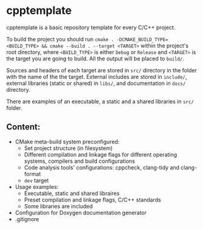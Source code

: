 # **cpptemplate**

cpptemplate is a basic repository template for every C/C++ project.

To build the project you should run
```cmake . -DCMAKE_BUILD_TYPE=<BUILD_TYPE> && cmake --build . --target <TARGET>```
within the project's root directory,
where ```<BUILD_TYPE>``` is either ```Debug``` or ```Release```
and ```<TARGET>``` is the target you are going to build.
All the output will be placed to ```build/```.

Sources and headers of each target are stored in ```src/``` directory
in the folder with the name of the the target.
External includes are stored in ```include/```,
external libraries (static or shared) in ```libs/```,
and documentation in ```docs/``` directory.

There are examples of an executable, a static and a shared libraries
in ```src/``` folder.

## Content:
- CMake meta-build system preconfigured:
  - Set project structure (in filesystem)
  - Different compilation and linkage flags for different operating systems,
    compilers and build configurations
  - Code analysis tools' configurations: cppcheck, clang-tidy and clang-format
  - ```dev``` target
- Usage examples:
  - Executable, static and shared libraires
  - Preset compilation and linkage flags, C/C++ standards
  - Some libraries are included
- Configuration for Doxygen documentation generator
- .gitignore
